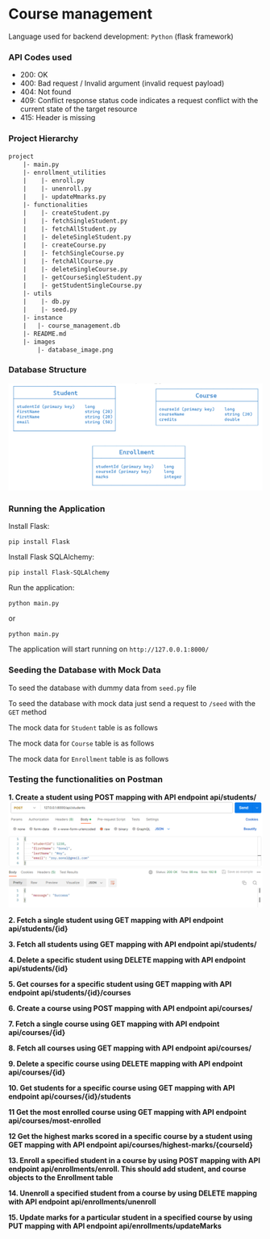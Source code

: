 # Course management

Language used for backend development: `Python` (flask framework)

### API Codes used

- 200: OK
- 400: Bad request / Invalid argument (invalid request payload)
- 404: Not found
- 409: Conflict response status code indicates a request conflict with the current state of the target resource
- 415: Header is missing

### Project Hierarchy

```
project
    |- main.py
    |- enrollment_utilities
    |    |- enroll.py
    |    |- unenroll.py
    |    |- updateMmarks.py
    |- functionalities
    |    |- createStudent.py
    |    |- fetchSingleStudent.py
    |    |- fetchAllStudent.py
    |    |- deleteSingleStudent.py
    |    |- createCourse.py
    |    |- fetchSingleCourse.py
    |    |- fetchAllCourse.py
    |    |- deleteSingleCourse.py
    |    |- getCourseSingleStudent.py
    |    |- getStudentSingleCourse.py
    |- utils
    |    |- db.py
    |    |- seed.py
    |- instance
    |   |- course_management.db
    |- README.md
    |- images
        |- database_image.png
```

### Database Structure
![Database architecture](images/database_image.png)

### Running the Application
Install Flask:
```
pip install Flask
```
Install Flask SQLAlchemy:
```
pip install Flask-SQLAlchemy
```
Run the application:
```
python main.py
```
or
```
python main.py
```
The application will start running on `http://127.0.0.1:8000/`

### Seeding the Database with Mock Data
To seed the database with dummy data from `seed.py` file

To seed the database with mock data just send a request to `/seed` with the `GET` method

The mock data for `Student` table is as follows

The mock data for `Course` table is as follows

The mock data for `Enrollment` table is as follows

### Testing the functionalities on Postman
**1. Create a student using POST mapping with API endpoint api/students/**
![Example of #1](images/1.png)

**2. Fetch a single student using GET mapping with API endpoint api/students/{id}**

**3. Fetch all students using GET mapping with API endpoint api/students/**

**4. Delete a specific student using DELETE mapping with API endpoint api/students/{id}**

**5. Get courses for a specific student using GET mapping with API endpoint api/students/{id}/courses**

**6. Create a course using POST mapping with API endpoint api/courses/**

**7. Fetch a single course using GET mapping with API endpoint api/courses/{id}**

**8. Fetch all courses using GET mapping with API endpoint api/courses/**

**9. Delete a specific course using DELETE mapping with API endpoint api/courses/{id}**

**10. Get students for a specific course using GET mapping with API endpoint api/courses/{id}/students**

**11 Get the most enrolled course using GET mapping with API endpoint api/courses/most-enrolled**

**12 Get the highest marks scored in a specific course by a student using GET mapping with API endpoint api/courses/highest-marks/{courseId}**

**13. Enroll a specified student in a course by using POST mapping with API endpoint api/enrollments/enroll. This should add student, and course objects to the Enrollment table**

**14. Unenroll a specified student from a course by using DELETE mapping with API endpoint api/enrollments/unenroll**

**15. Update marks for a particular student in a specified course by using PUT mapping with API endpoint api/enrollments/updateMarks**